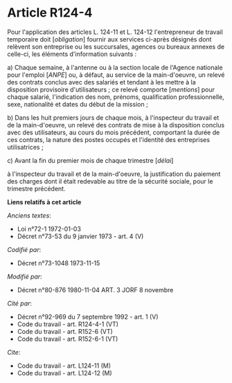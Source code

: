 # Article R124-4

Pour l'application des articles L. 124-11 et L. 124-12 l'entrepreneur de travail temporaire doit [*obligation*] fournir aux
services ci-après désignés dont relèvent son entreprise ou les succursales, agences ou bureaux annexes de celle-ci, les
éléments d'information suivants :

a) Chaque semaine, à l'antenne ou à la section locale de l'Agence nationale pour l'emploi [*ANPE*] ou, à défaut, au service
de la main-d'oeuvre, un relevé des contrats conclus avec des salariés et tendant à les mettre à la disposition provisoire
d'utilisateurs ; ce relevé comporte [*mentions*] pour chaque salarié, l'indication des nom, prénoms, qualification
professionnelle, sexe, nationalité et dates du début de la mission ;

b) Dans les huit premiers jours de chaque mois, à l'inspecteur du travail et de la main-d'oeuvre, un relevé des contrats de
mise à la disposition conclus avec des utilisateurs, au cours du mois précédent, comportant la durée de ces contrats, la
nature des postes occupés et l'identité des entreprises utilisatrices ;

c) Avant la fin du premier mois de chaque trimestre [*délai*]

à l'inspecteur du travail et de la main-d'oeuvre, la justification du paiement des charges dont il était redevable au titre
de la sécurité sociale, pour le trimestre précédent.

**Liens relatifs à cet article**

_Anciens textes_:

  - Loi n°72-1 1972-01-03
  - Décret n°73-53 du 9 janvier 1973 - art. 4 (V)

_Codifié par_:

  - Décret n°73-1048 1973-11-15

_Modifié par_:

  - Décret n°80-876 1980-11-04 ART. 3 JORF 8 novembre

_Cité par_:

  - Décret n°92-969 du 7 septembre 1992 - art. 1 (V)
  - Code du travail - art. R124-4-1 (VT)
  - Code du travail - art. R152-6 (VT)
  - Code du travail - art. R152-6-1 (VT)

_Cite_:

  - Code du travail - art. L124-11 (M)
  - Code du travail - art. L124-12 (M)
